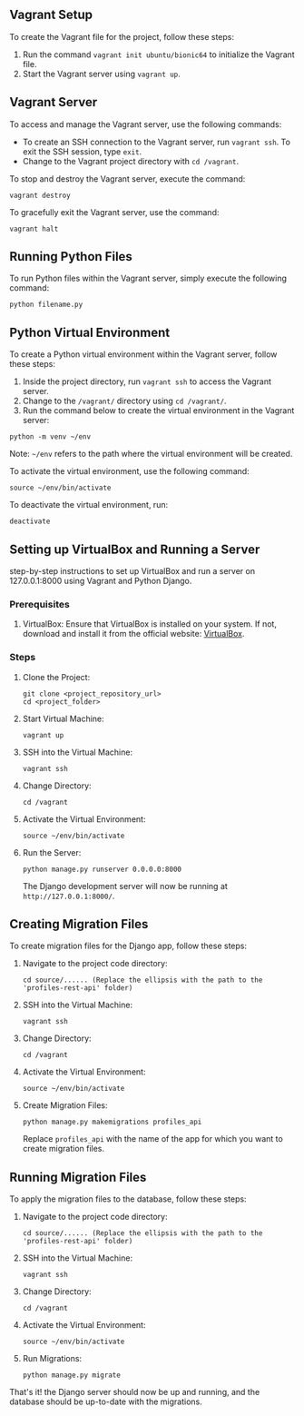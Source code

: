 ## Vagrant Setup

To create the Vagrant file for the project, follow these steps:

1. Run the command `vagrant init ubuntu/bionic64` to initialize the Vagrant file.
2. Start the Vagrant server using `vagrant up`.

## Vagrant Server

To access and manage the Vagrant server, use the following commands:

- To create an SSH connection to the Vagrant server, run `vagrant ssh`. To exit the SSH session, type `exit`.
- Change to the Vagrant project directory with `cd /vagrant`.

To stop and destroy the Vagrant server, execute the command:

```
vagrant destroy
```

To gracefully exit the Vagrant server, use the command:

```
vagrant halt
```

## Running Python Files

To run Python files within the Vagrant server, simply execute the following command:

```
python filename.py
```

## Python Virtual Environment

To create a Python virtual environment within the Vagrant server, follow these steps:

1. Inside the project directory, run `vagrant ssh` to access the Vagrant server.
2. Change to the `/vagrant/` directory using `cd /vagrant/`.
3. Run the command below to create the virtual environment in the Vagrant server:

```
python -m venv ~/env
```

Note: `~/env` refers to the path where the virtual environment will be created.

To activate the virtual environment, use the following command:

```
source ~/env/bin/activate
```

To deactivate the virtual environment, run:

```
deactivate
```

## **Setting up VirtualBox and Running a Server**

step-by-step instructions to set up VirtualBox and run a server on 127.0.0.1:8000 using Vagrant and Python Django.

### Prerequisites

1. VirtualBox: Ensure that VirtualBox is installed on your system. If not, download and install it from the official website: [VirtualBox](https://www.virtualbox.org/).

### Steps

1. Clone the Project:

   ```
   git clone <project_repository_url>
   cd <project_folder>
   ```

2. Start Virtual Machine:

   ```
   vagrant up
   ```

3. SSH into the Virtual Machine:

   ```
   vagrant ssh
   ```

4. Change Directory:

   ```
   cd /vagrant
   ```

5. Activate the Virtual Environment:

   ```
   source ~/env/bin/activate
   ```

6. Run the Server:

   ```
   python manage.py runserver 0.0.0.0:8000
   ```

   The Django development server will now be running at `http://127.0.0.1:8000/`.

## Creating Migration Files

To create migration files for the Django app, follow these steps:

1. Navigate to the project code directory:

   ```
   cd source/...... (Replace the ellipsis with the path to the 'profiles-rest-api' folder)
   ```

2. SSH into the Virtual Machine:

   ```
   vagrant ssh
   ```

3. Change Directory:

   ```
   cd /vagrant
   ```

4. Activate the Virtual Environment:

   ```
   source ~/env/bin/activate
   ```

5. Create Migration Files:

   ```
   python manage.py makemigrations profiles_api
   ```

   Replace `profiles_api` with the name of the app for which you want to create migration files.

## Running Migration Files

To apply the migration files to the database, follow these steps:

1. Navigate to the project code directory:

   ```
   cd source/...... (Replace the ellipsis with the path to the 'profiles-rest-api' folder)
   ```

2. SSH into the Virtual Machine:

   ```
   vagrant ssh
   ```

3. Change Directory:

   ```
   cd /vagrant
   ```

4. Activate the Virtual Environment:

   ```
   source ~/env/bin/activate
   ```

5. Run Migrations:
   ```
   python manage.py migrate
   ```

That's it! the Django server should now be up and running, and the database should be up-to-date with the migrations.
